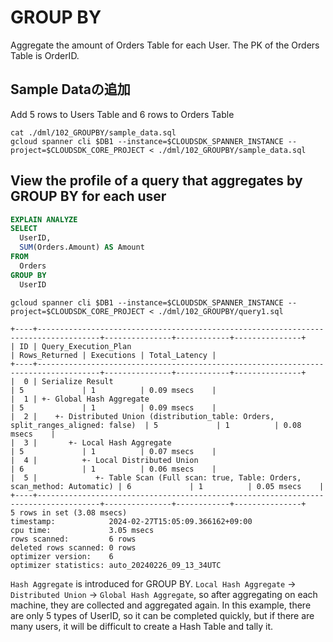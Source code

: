 # GROUP BY

Aggregate the amount of Orders Table for each User.
The PK of the Orders Table is OrderID.

## Sample Dataの追加

Add 5 rows to Users Table and 6 rows to Orders Table

```
cat ./dml/102_GROUPBY/sample_data.sql
gcloud spanner cli $DB1 --instance=$CLOUDSDK_SPANNER_INSTANCE --project=$CLOUDSDK_CORE_PROJECT < ./dml/102_GROUPBY/sample_data.sql
```

## View the profile of a query that aggregates by GROUP BY for each user

``` query1.sql
EXPLAIN ANALYZE
SELECT
  UserID,
  SUM(Orders.Amount) AS Amount
FROM
  Orders
GROUP BY
  UserID
```

```
gcloud spanner cli $DB1 --instance=$CLOUDSDK_SPANNER_INSTANCE --project=$CLOUDSDK_CORE_PROJECT < ./dml/102_GROUPBY/query1.sql
```

```
+----+------------------------------------------------------------------------------------+---------------+------------+---------------+
| ID | Query_Execution_Plan                                                               | Rows_Returned | Executions | Total_Latency |
+----+------------------------------------------------------------------------------------+---------------+------------+---------------+
|  0 | Serialize Result                                                                   | 5             | 1          | 0.09 msecs    |
|  1 | +- Global Hash Aggregate                                                           | 5             | 1          | 0.09 msecs    |
|  2 |    +- Distributed Union (distribution_table: Orders, split_ranges_aligned: false)  | 5             | 1          | 0.08 msecs    |
|  3 |       +- Local Hash Aggregate                                                      | 5             | 1          | 0.07 msecs    |
|  4 |          +- Local Distributed Union                                                | 6             | 1          | 0.06 msecs    |
|  5 |             +- Table Scan (Full scan: true, Table: Orders, scan_method: Automatic) | 6             | 1          | 0.05 msecs    |
+----+------------------------------------------------------------------------------------+---------------+------------+---------------+
5 rows in set (3.08 msecs)
timestamp:            2024-02-27T15:05:09.366162+09:00
cpu time:             3.05 msecs
rows scanned:         6 rows
deleted rows scanned: 0 rows
optimizer version:    6
optimizer statistics: auto_20240226_09_13_34UTC
```

`Hash Aggregate` is introduced for GROUP BY.
`Local Hash Aggregate` -> `Distributed Union` -> `Global Hash Aggregate`, so after aggregating on each machine, they are collected and aggregated again.
In this example, there are only 5 types of UserID, so it can be completed quickly, but if there are many users, it will be difficult to create a Hash Table and tally it.
